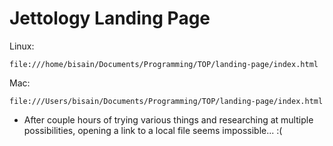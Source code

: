 # Jettology Landing Page

Linux:

`
file:///home/bisain/Documents/Programming/TOP/landing-page/index.html
`

Mac:

`
file:///Users/bisain/Documents/Programming/TOP/landing-page/index.html
`

* After couple hours of trying various things and researching at multiple possibilities, opening a link to a local file seems impossible... :(

